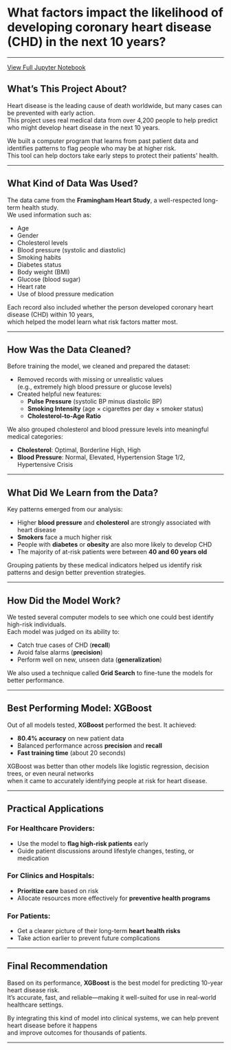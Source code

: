 # What factors impact the likelihood of developing coronary heart disease (CHD) in the next 10 years?
---
[View Full Jupyter Notebook](https://github.com/salorozco/machine-learning-and-artificial-intelligence/blob/main/heart/heart_capstone.ipynb)
## What’s This Project About?

Heart disease is the leading cause of death worldwide, but many cases can be prevented with early action.  
This project uses real medical data from over 4,200 people to help predict who might develop heart disease in the next 10 years.

We built a computer program that learns from past patient data and identifies patterns to flag people who may be at higher risk.  
This tool can help doctors take early steps to protect their patients' health.

---

## What Kind of Data Was Used?

The data came from the **Framingham Heart Study**, a well-respected long-term health study.  
We used information such as:

- Age
- Gender
- Cholesterol levels
- Blood pressure (systolic and diastolic)
- Smoking habits
- Diabetes status
- Body weight (BMI)
- Glucose (blood sugar)
- Heart rate
- Use of blood pressure medication

Each record also included whether the person developed coronary heart disease (CHD) within 10 years,  
which helped the model learn what risk factors matter most.

---

## How Was the Data Cleaned?

Before training the model, we cleaned and prepared the dataset:

- Removed records with missing or unrealistic values  
  (e.g., extremely high blood pressure or glucose levels)
- Created helpful new features:
    - **Pulse Pressure** (systolic BP minus diastolic BP)
    - **Smoking Intensity** (age × cigarettes per day × smoker status)
    - **Cholesterol-to-Age Ratio**

We also grouped cholesterol and blood pressure levels into meaningful medical categories:

- **Cholesterol**: Optimal, Borderline High, High
- **Blood Pressure**: Normal, Elevated, Hypertension Stage 1/2, Hypertensive Crisis

---

## What Did We Learn from the Data?

Key patterns emerged from our analysis:

- Higher **blood pressure** and **cholesterol** are strongly associated with heart disease
- **Smokers** face a much higher risk
- People with **diabetes** or **obesity** are also more likely to develop CHD
- The majority of at-risk patients were between **40 and 60 years old**

Grouping patients by these medical indicators helped us identify risk patterns and design better prevention strategies.

---

## How Did the Model Work?

We tested several computer models to see which one could best identify high-risk individuals.  
Each model was judged on its ability to:

- Catch true cases of CHD (**recall**)
- Avoid false alarms (**precision**)
- Perform well on new, unseen data (**generalization**)

We also used a technique called **Grid Search** to fine-tune the models for better performance.

---

## Best Performing Model: XGBoost

Out of all models tested, **XGBoost** performed the best. It achieved:

- **80.4% accuracy** on new patient data
- Balanced performance across **precision** and **recall**
- **Fast training time** (about 20 seconds)

XGBoost was better than other models like logistic regression, decision trees, or even neural networks  
when it came to accurately identifying people at risk for heart disease.

---

## Practical Applications

### For Healthcare Providers:
- Use the model to **flag high-risk patients** early
- Guide patient discussions around lifestyle changes, testing, or medication

### For Clinics and Hospitals:
- **Prioritize care** based on risk
- Allocate resources more effectively for **preventive health programs**

### For Patients:
- Get a clearer picture of their long-term **heart health risks**
- Take action earlier to prevent future complications

---

## Final Recommendation

Based on its performance, **XGBoost** is the best model for predicting 10-year heart disease risk.  
It’s accurate, fast, and reliable—making it well-suited for use in real-world healthcare settings.

By integrating this kind of model into clinical systems, we can help prevent heart disease before it happens  
and improve outcomes for thousands of patients.

---
